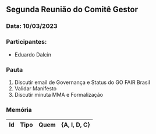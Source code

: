 ## Segunda Reunião do Comitê Gestor

### Data: 10/03/2023

### Participantes:

* Eduardo Dalcin


### Pauta

1. Discutir email de Governança e Status do GO FAIR Brasil
2. Validar Manifesto
3. Discutir minuta MMA e Formalização


### Memória

| Id| Tipo | Quem | {A, I, D, C} |
|---|---|---|---|
